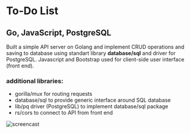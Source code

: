 # To-Do List
## Go, JavaScript, PostgreSQL
Built a simple API server on Golang and implement CRUD operations and saving to database using standart library **database/sql** and driver for PostgreSQL. Javascript and Bootstrap used for client-side user interface (front end).
### additional libraries:
- gorilla/mux for routing requests
- database/sql to provide generic interface around SQL database
- lib/pq driver (PostgreSQL) to implement database/sql package
- rs/cors to connect to API from front end

![screencast](https://github.com/vdios/todolist-go/todolist_screencast.gif)
